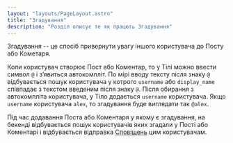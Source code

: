 ```yaml
---
layout: "layouts/PageLayout.astro"
title: "Згадування"
description: "Розділ описує те як працють Згадування"
---
```


Згадування -- це спосіб привернути увагу іншого користувача до Посту або Кометаря.

Коли користувач створює Пост або Коментар, то у Тілі можно ввести символ `@` і зʼявиться автокомпліт. По мірі вводу тексту після знаку `@` відбувається пошук користувача у котрого `username` або `display_name` співпадає з текстом введеним після знаку `@`. Після обирання з автокомпліта користувача, у Тіло додається `username` користувача. Якщо `username` користувача `alex`, то згадування буде виглядати так `@alex`.

Під час додавання Поста або Коментаря у якому є згадування, на бекенді відбувається пошук користувачів яких згадали у Пості або Коментарі і відбувається відправка [Сповіщень](/notifications) цим користувачам.
